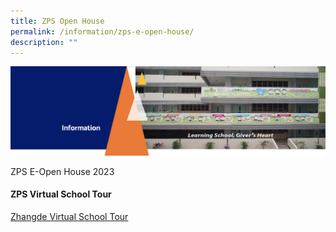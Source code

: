 ```yaml
---
title: ZPS Open House
permalink: /information/zps-e-open-house/
description: ""
---
```

<img src="/images/Information.png">

ZPS E-Open House 2023

<h4><strong>ZPS Virtual School Tour</strong></h4>

[Zhangde Virtual School Tour](https://4d.silversea-media.com/zps360/)